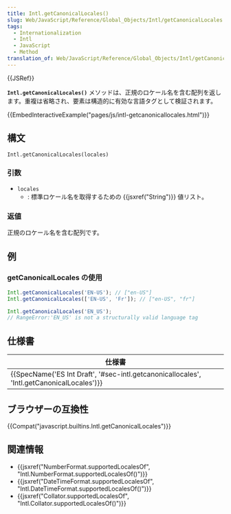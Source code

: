 ```yaml
---
title: Intl.getCanonicalLocales()
slug: Web/JavaScript/Reference/Global_Objects/Intl/getCanonicalLocales
tags:
  - Internationalization
  - Intl
  - JavaScript
  - Method
translation_of: Web/JavaScript/Reference/Global_Objects/Intl/getCanonicalLocales
---
```

{{JSRef}}

**`Intl.getCanonicalLocales()`** メソッドは、正規のロケール名を含む配列を返します。重複は省略され、要素は構造的に有効な言語タグとして検証されます。

{{EmbedInteractiveExample("pages/js/intl-getcanonicallocales.html")}}

## 構文

```
Intl.getCanonicalLocales(locales)
```

### 引数

- `locales`
  - : 標準ロケール名を取得するための {{jsxref("String")}} 値リスト。

### 返値

正規のロケール名を含む配列です。

## 例

### getCanonicalLocales の使用

```js
Intl.getCanonicalLocales('EN-US'); // ["en-US"]
Intl.getCanonicalLocales(['EN-US', 'Fr']); // ["en-US", "fr"]

Intl.getCanonicalLocales('EN_US');
// RangeError:'EN_US' is not a structurally valid language tag
```

## 仕様書

| 仕様書                                                                                                                   |
| ------------------------------------------------------------------------------------------------------------------------ |
| {{SpecName('ES Int Draft', '#sec-intl.getcanonicallocales', 'Intl.getCanonicalLocales')}} |

## ブラウザーの互換性

{{Compat("javascript.builtins.Intl.getCanonicalLocales")}}

## 関連情報

- {{jsxref("NumberFormat.supportedLocalesOf", "Intl.NumberFormat.supportedLocalesOf()")}}
- {{jsxref("DateTimeFormat.supportedLocalesOf", "Intl.DateTimeFormat.supportedLocalesOf()")}}
- {{jsxref("Collator.supportedLocalesOf", "Intl.Collator.supportedLocalesOf()")}}
